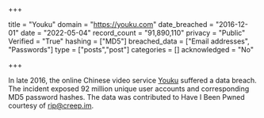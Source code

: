 +++

title = "Youku"
domain = "https://youku.com"
date_breached = "2016-12-01"
date = "2022-05-04"
record_count = "91,890,110"
privacy = "Public"
Verified = "True"
hashing = ["MD5"]
breached_data = ["Email addresses", "Passwords"]
type = ["posts","post"]
categories = []
acknowledged = "No"


+++


In late 2016, the online Chinese video service <a href="http://www.youku.com" target="_blank" rel="noopener">Youku</a> suffered a data breach. The incident exposed 92 million unique user accounts and corresponding MD5 password hashes. The data was contributed to Have I Been Pwned courtesy of rip@creep.im.

